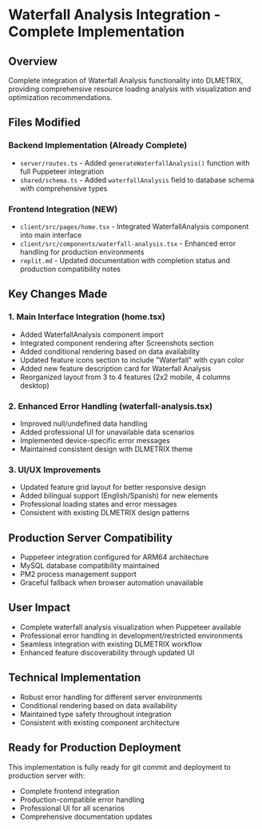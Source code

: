 # Waterfall Analysis Integration - Complete Implementation

## Overview
Complete integration of Waterfall Analysis functionality into DLMETRIX, providing comprehensive resource loading analysis with visualization and optimization recommendations.

## Files Modified

### Backend Implementation (Already Complete)
- `server/routes.ts` - Added `generateWaterfallAnalysis()` function with full Puppeteer integration
- `shared/schema.ts` - Added `waterfallAnalysis` field to database schema with comprehensive types

### Frontend Integration (NEW)
- `client/src/pages/home.tsx` - Integrated WaterfallAnalysis component into main interface
- `client/src/components/waterfall-analysis.tsx` - Enhanced error handling for production environments
- `replit.md` - Updated documentation with completion status and production compatibility notes

## Key Changes Made

### 1. Main Interface Integration (home.tsx)
- Added WaterfallAnalysis component import
- Integrated component rendering after Screenshots section
- Added conditional rendering based on data availability
- Updated feature icons section to include "Waterfall" with cyan color
- Added new feature description card for Waterfall Analysis
- Reorganized layout from 3 to 4 features (2x2 mobile, 4 columns desktop)

### 2. Enhanced Error Handling (waterfall-analysis.tsx)
- Improved null/undefined data handling
- Added professional UI for unavailable data scenarios
- Implemented device-specific error messages
- Maintained consistent design with DLMETRIX theme

### 3. UI/UX Improvements
- Updated feature grid layout for better responsive design
- Added bilingual support (English/Spanish) for new elements
- Professional loading states and error messages
- Consistent with existing DLMETRIX design patterns

## Production Server Compatibility
- Puppeteer integration configured for ARM64 architecture
- MySQL database compatibility maintained
- PM2 process management support
- Graceful fallback when browser automation unavailable

## User Impact
- Complete waterfall analysis visualization when Puppeteer available
- Professional error handling in development/restricted environments
- Seamless integration with existing DLMETRIX workflow
- Enhanced feature discoverability through updated UI

## Technical Implementation
- Robust error handling for different server environments
- Conditional rendering based on data availability
- Maintained type safety throughout integration
- Consistent with existing component architecture

## Ready for Production Deployment
This implementation is fully ready for git commit and deployment to production server with:
- Complete frontend integration
- Production-compatible error handling
- Professional UI for all scenarios
- Comprehensive documentation updates